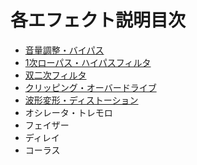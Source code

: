 # 各エフェクト説明目次

- [音量調整・バイパス](210_音量調整・バイパス.md)
- [1次ローパス・ハイパスフィルタ](220_1次ローパス・ハイパスフィルタ.md)
- [双二次フィルタ](221_双二次フィルタ.md)
- [クリッピング・オーバードライブ](230_クリッピング・オーバードライブ.md)
- [波形変形・ディストーション](231_波形変形・ディストーション.md)
- オシレータ・トレモロ
- フェイザー
- ディレイ
- コーラス
